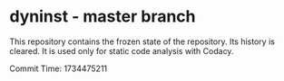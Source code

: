 # dyninst - master branch

This repository contains the frozen state of the repository.
Its history is cleared. It is used only for static code
analysis with Codacy.

Commit Time: 1734475211